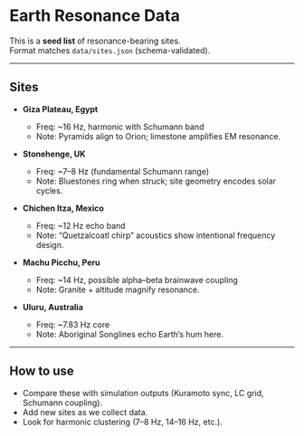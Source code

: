 # Earth Resonance Data

This is a **seed list** of resonance-bearing sites.  
Format matches `data/sites.json` (schema-validated).

---

## Sites

- **Giza Plateau, Egypt**  
  - Freq: ~16 Hz, harmonic with Schumann band  
  - Note: Pyramids align to Orion; limestone amplifies EM resonance.  

- **Stonehenge, UK**  
  - Freq: ~7–8 Hz (fundamental Schumann range)  
  - Note: Bluestones ring when struck; site geometry encodes solar cycles.  

- **Chichen Itza, Mexico**  
  - Freq: ~12 Hz echo band  
  - Note: “Quetzalcoatl chirp” acoustics show intentional frequency design.  

- **Machu Picchu, Peru**  
  - Freq: ~14 Hz, possible alpha–beta brainwave coupling  
  - Note: Granite + altitude magnify resonance.  

- **Uluru, Australia**  
  - Freq: ~7.83 Hz core  
  - Note: Aboriginal Songlines echo Earth’s hum here.  

---

## How to use
- Compare these with simulation outputs (Kuramoto sync, LC grid, Schumann coupling).  
- Add new sites as we collect data.  
- Look for harmonic clustering (7–8 Hz, 14–16 Hz, etc.).
